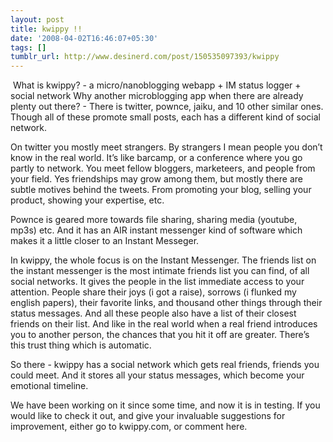 ```yaml
---
layout: post
title: kwippy !!
date: '2008-04-02T16:46:07+05:30'
tags: []
tumblr_url: http://www.desinerd.com/post/150535097393/kwippy
---
```



 What is kwippy? - a micro/nanoblogging webapp + IM status logger + social network
Why another microblogging app when there are already plenty out there? - There is twitter, pownce, jaiku, and 10 other similar ones. Though all of these promote small posts, each has a different kind of social network.

On twitter you mostly meet strangers. By strangers I mean people you don’t know in the real world. It’s like barcamp, or a conference where you go partly to network. You meet fellow bloggers, marketeers, and people from your field. Yes friendships may grow among them, but mostly there are subtle motives behind the tweets. From promoting your blog, selling your product, showing your expertise, etc.

Pownce is geared more towards file sharing, sharing media (youtube, mp3s) etc. And it has an AIR instant messenger kind of software which makes it a little closer to an Instant Messeger.

In kwippy, the whole focus is on the Instant Messenger. The friends list on the instant messenger is the most intimate friends list you can find, of all social networks. It gives the people in the list immediate access to your attention. People share their joys (i got a raise), sorrows (i flunked my english papers), their favorite links, and thousand other things through their status messages. And all these people also have a list of their closest friends on their list. And like in the real world when a real friend introduces you to another person, the chances that you hit it off are greater. There’s this trust thing which is automatic.

So there - kwippy has a social network which gets real friends, friends you could meet. And it stores all your status messages, which become your emotional timeline.

We have been working on it since some time, and now it is in testing. If you would like to check it out, and give your invaluable suggestions for improvement, either go to kwippy.com, or comment here.
